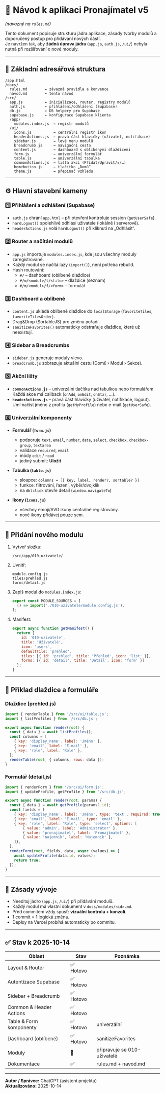 # 🧭 Návod k aplikaci Pronajímatel v5
*(návazný na `rules.md`)*

Tento dokument popisuje strukturu jádra aplikace, zásady tvorby modulů a doporučený postup pro přidávání nových částí.  
Je navržen tak, aby **žádná úprava jádra** (`app.js`, `auth.js`, `/ui/`) nebyla nutná při rozšiřování o nové moduly.

---

## 📂 Základní adresářová struktura

```
/app.html
/docs/
  rules.md        ← závazná pravidla a konvence
  navod.md        ← tento návod
/src/
  app.js          ← inicializace, router, registry modulů
  auth.js         ← přihlášení/odhlášení (Supabase)
  db.js           ← DB helpery pro Supabase
  supabase.js     ← konfigurace Supabase klienta
  /app/
    modules.index.js  ← registr modulů
  /ui/
    icons.js          ← centrální registr ikon
    headerActions.js  ← pravá část hlavičky (uživatel, notifikace)
    sidebar.js        ← levé menu modulů
    breadcrumb.js     ← navigační cesta
    content.js        ← dashboard s oblíbenými dlaždicemi
    form.js           ← univerzální formulář
    table.js          ← univerzální tabulka
    commonActions.js  ← lišta akcí (Přidat/Upravit/★/…)
    homebutton.js     ← tlačítko „Domů“
    theme.js          ← přepínač vzhledu
```

---

## ⚙️ Hlavní stavební kameny

### 1️⃣ Přihlášení a odhlášení (Supabase)
- `auth.js` chrání `app.html` – při otevření kontroluje session (`getUserSafe`).
- `hardLogout()` spolehlivě odhlásí uživatele (lokálně i serverově).
- `headerActions.js` volá `hardLogout()` při kliknutí na „Odhlásit“.

### 2️⃣ Router a načítání modulů
- `app.js` importuje `modules.index.js`, kde jsou všechny moduly zaregistrované.
- Každý modul se načítá lazy (`import()`), není potřeba rebuild.
- Hash routování:  
  - `#/` – dashboard (oblíbené dlaždice)  
  - `#/m/<modul>/t/<tile>` – dlaždice (seznam)  
  - `#/m/<modul>/f/<form>` – formulář  

### 3️⃣ Dashboard a oblíbené
- `content.js` ukládá oblíbené dlaždice do `localStorage` (`favoriteTiles`, `favoriteTilesOrder`).
- Drag&Drop (SortableJS) pro změnu pořadí.
- `sanitizeFavorites()` automaticky odstraňuje dlaždice, které už neexistují.

### 4️⃣ Sidebar a Breadcrumbs
- `sidebar.js` generuje moduly vlevo.  
- `breadcrumb.js` zobrazuje aktuální cestu (Domů › Modul › Sekce).

### 5️⃣ Akční lišty
- **`commonActions.js`** – univerzální tlačítka nad tabulkou nebo formulářem.  
  Každá akce má callback (`onAdd`, `onEdit`, `onStar`, …).
- **`headerActions.js`** – pravá část hlavičky (uživatel, notifikace, logout).  
  Umí načíst jméno z profilu (`getMyProfile`) nebo e-mail (`getUserSafe`).

### 6️⃣ Univerzální komponenty
- **Formulář (`form.js`)**
  - podporuje `text`, `email`, `number`, `date`, `select`, `checkbox`, `checkbox-group`, `textarea`
  - validace `required`, `email`
  - módy `edit` / `read`
  - jediný submit: **Uložit**

- **Tabulka (`table.js`)**
  - sloupce: `columns = [{ key, label, render?, sortable? }]`
  - funkce: filtrování, řazení, výběr/dvojklik
  - na `dblclick` otevře detail (`window.navigateTo`)

- **Ikony (`icons.js`)**
  - všechny emoji/SVG ikony centrálně registrovány.
  - nové ikony přidávej pouze sem.

---

## 🧱 Přidání nového modulu

1. Vytvoř složku:
   ```
   /src/app/010-uzivatele/
   ```
2. Uvnitř:
   ```
   module.config.js
   tiles/prehled.js
   forms/detail.js
   ```
3. Zapiš modul do `modules.index.js`:
   ```js
   export const MODULE_SOURCES = [
     () => import('./010-uzivatele/module.config.js'),
   ];
   ```
4. Manifest:
   ```js
   export async function getManifest() {
     return {
       id: '010-uzivatele',
       title: 'Uživatelé',
       icon: 'users',
       defaultTile: 'prehled',
       tiles: [{ id: 'prehled', title: 'Přehled', icon: 'list' }],
       forms: [{ id: 'detail', title: 'Detail', icon: 'form' }]
     };
   }
   ```

---

## 🧩 Příklad dlaždice a formuláře

### Dlaždice (prehled.js)
```js
import { renderTable } from '/src/ui/table.js';
import { listProfiles } from '/src/db.js';

export async function render(root) {
  const { data } = await listProfiles();
  const columns = [
    { key: 'display_name', label: 'Jméno' },
    { key: 'email', label: 'E-mail' },
    { key: 'role', label: 'Role' },
  ];
  renderTable(root, { columns, rows: data });
}
```

### Formulář (detail.js)
```js
import { renderForm } from '/src/ui/form.js';
import { updateProfile, getProfile } from '/src/db.js';

export async function render(root, params) {
  const { data } = await getProfile(params?.id);
  const fields = [
    { key: 'display_name', label: 'Jméno', type: 'text', required: true },
    { key: 'email', label: 'E-mail', type: 'email' },
    { key: 'role', label: 'Role', type: 'select', options: [
        { value: 'admin', label: 'Administrátor' },
        { value: 'pronajimatel', label: 'Pronajímatel' },
        { value: 'najemnik', label: 'Nájemník' },
    ]},
  ];
  renderForm(root, fields, data, async (values) => {
    await updateProfile(data.id, values);
    return true;
  });
}
```

---

## 🧠 Zásady vývoje
- Needituj jádro (`app.js`, `/ui/`) při přidávání modulů.
- Každý modul má vlastní dokument v `docs/modules/<id>.md`.
- Před commitem vždy spusť: **vizuální kontrolu + konzoli**.
- 1 commit = 1 logická změna.
- Deploy na Vercel probíhá automaticky po commitu.

---

## ✅ Stav k 2025-10-14
| Oblast | Stav | Poznámka |
|---------|------|----------|
| Layout & Router | ✅ Hotovo | |
| Autentizace Supabase | ✅ Hotovo | |
| Sidebar + Breadcrumb | ✅ Hotovo | |
| Common & Header Actions | ✅ Hotovo | |
| Table & Form komponenty | ✅ Hotovo | univerzální |
| Dashboard (oblíbené) | ✅ Hotovo | sanitizeFavorites |
| Moduly | 🚧 | připravuje se 010-uživatelé |
| Dokumentace | ✅ | rules.md + navod.md |

---

**Autor / Správce:** ChatGPT (asistent projektu)  
**Aktualizováno:** 2025-10-14
